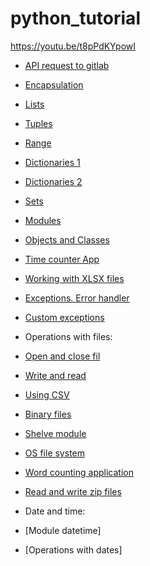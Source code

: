 # python_tutorial
https://youtu.be/t8pPdKYpowI

- [API request to gitlab](https://github.com/antonovmike/python_tutorial/blob/main/api_request_to_gitlab.py)

- [Encapsulation](https://github.com/antonovmike/python_tutorial/blob/main/encapsulation.py)

- [Lists](https://github.com/antonovmike/python_tutorial/blob/main/lists.py)

- [Tuples](https://github.com/antonovmike/python_tutorial/blob/main/tuples.py)

- [Range](https://github.com/antonovmike/python_tutorial/blob/main/range.py)

- [Dictionaries 1](https://github.com/antonovmike/python_tutorial/blob/main/dictionary.py)

- [Dictionaries 2](https://github.com/antonovmike/python_tutorial/blob/main/dictionary_converter.py)

- [Sets](https://github.com/antonovmike/python_tutorial/blob/main/sets.py)

- [Modules](https://github.com/antonovmike/python_tutorial/blob/main/modules.py)

- [Objects and Classes](https://github.com/antonovmike/python_tutorial/blob/main/obj_and_cls.py)

- [Time counter App](https://github.com/antonovmike/python_tutorial/blob/main/time-till-deadline.py)

- [Working with XLSX files](https://github.com/antonovmike/python_tutorial/blob/main/inventory/main.py)

- [Exceptions. Error handler](https://github.com/antonovmike/python_tutorial/blob/main/errors_handler.py)

- [Custom exceptions](https://github.com/antonovmike/python_tutorial/blob/main/errors_custom_exceptions.py)

- Operations with files:

- [Open and close fil](https://github.com/antonovmike/python_tutorial/blob/main/support_files/open_and_close.py)

- [Write and read](https://github.com/antonovmike/python_tutorial/blob/main/support_files/write_to_file.py)

- [Using CSV](https://github.com/antonovmike/python_tutorial/blob/main/support_files/using_csv.py)

- [Binary files](https://github.com/antonovmike/python_tutorial/blob/main/support_files/binary_files.py)

- [Shelve module](https://github.com/antonovmike/python_tutorial/blob/main/support_files/shelve_module.py)

- [OS file system](https://github.com/antonovmike/python_tutorial/blob/main/support_files/os_file_system.py)

- [Word counting application](https://github.com/antonovmike/python_tutorial/blob/main/support_files/word_counting_app.py)

- [Read and write zip files](https://github.com/antonovmike/python_tutorial/blob/main/support_files/zip_files.py)

- Date and time:

- [Module datetime]

- [Operations with dates]

